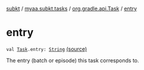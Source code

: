 [subkt](../../index.md) / [myaa.subkt.tasks](../index.md) / [org.gradle.api.Task](index.md) / [entry](./entry.md)

# entry

`val `[`Task`](https://docs.gradle.org/current/javadoc/org/gradle/api/Task.html)`.entry: `[`String`](https://kotlinlang.org/api/latest/jvm/stdlib/kotlin/-string/index.html) [(source)](https://github.com/Myaamori/SubKt/blob/0.1.4/src/main/kotlin/myaa/subkt/tasks/tasks.kt#L379)

The entry (batch or episode) this task corresponds to.

